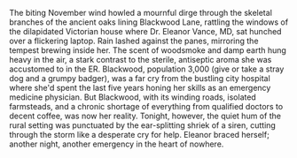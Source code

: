 The biting November wind howled a mournful dirge through the skeletal branches of the ancient oaks lining Blackwood Lane, rattling the windows of the dilapidated Victorian house where Dr. Eleanor Vance, MD, sat hunched over a flickering laptop.  Rain lashed against the panes, mirroring the tempest brewing inside her.  The scent of woodsmoke and damp earth hung heavy in the air, a stark contrast to the sterile, antiseptic aroma she was accustomed to in the ER.  Blackwood, population 3,000 (give or take a stray dog and a grumpy badger), was a far cry from the bustling city hospital where she'd spent the last five years honing her skills as an emergency medicine physician.  But Blackwood, with its winding roads, isolated farmsteads, and a chronic shortage of everything from qualified doctors to decent coffee, was now her reality.  Tonight, however, the quiet hum of the rural setting was punctuated by the ear-splitting shriek of a siren, cutting through the storm like a desperate cry for help.  Eleanor braced herself; another night, another emergency in the heart of nowhere.
